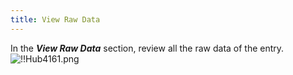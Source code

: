 ```yaml
---
title: View Raw Data
---
```

In the ***View Raw Data*** section, review all the raw data of the entry.  
![!!Hub4161.png](/img/en/hub/Hub4161.png) 

